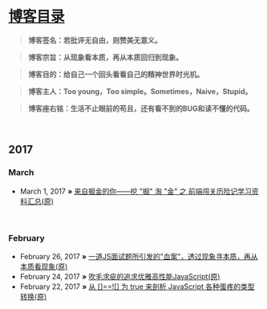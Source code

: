 # [博客目录](https://github.com/jawil/blog/issues)

> **博客签名：若批评无自由，则赞美无意义。**

> **博客宗旨：从现象看本质，再从本质回归到现象。**

> **博客目的：给自己一个回头看看自己的精神世界时光机。**

> **博客主人：Too young，Too simple。Sometimes，Naive，Stupid。**

> **博客座右铭：生活不止眼前的苟且，还有看不到的BUG和读不懂的代码。**

  
## 2017

### March
* March 1, 2017 **»** [来自掘金的你——挖 "掘" 淘 "金" 之 前端闯关历险记学习资料汇总(原)](https://github.com/jawil/blog/issues/4)

   
### February
* February 26, 2017 **»** [一道JS面试题所引发的"血案"，透过现象寻本质，再从本质看现象(原)](https://github.com/jawil/blog/issues/3)
* February 24, 2017 **»** [吹毛求疵的追求优雅高性能JavaScript(原)](https://github.com/jawil/blog/issues/2)
* February 22, 2017 **»** [从 \[\]==!\[\] 为 true 来剖析 JavaScript 各种蛋疼的类型转换(原)](https://github.com/jawil/blog/issues/1)
